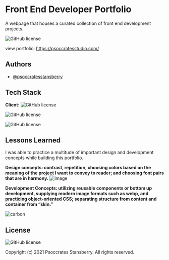

# Front End Developer Portfolio

A webpage that houses a curated collection of front end development projects.

![GitHub license](https://img.shields.io/badge/version-1.00-orange)

view portfolio: https://psoccratesstudio.com/



## Authors

- [@psoccratesstansberry](https://github.com/Psoccrates)


## Tech Stack

**Client:** 
![GitHub license](https://img.shields.io/badge/HTML5-darkblue?style=for-the-badge&logo=html5&logoColor=white) 

![GitHub license](https://img.shields.io/badge/CSS3-darkblue?style=for-the-badge&logo=css3&logoColor=white) 

![GitHub license](https://img.shields.io/badge/JavaScript-darkblue?style=for-the-badge&logo=javascript&logoColor=white) 
## Lessons Learned

I was able to practice a multitude of important design and development concepts while building this portfolio.

**Design concepts: contrast, repetition, choosing colors based on the meaning of the project I want to convey to reader; and choosing font pairs that are in harmony.** 
![image](https://user-images.githubusercontent.com/90261947/144884751-cdbe9990-01ed-4ea1-9510-b4e7ec7a8cab.png)



**Development Concepts: utilizing reusable components or bottom up development, supplying modern image formats such as webp, and practicing object-oriented CSS; separating structure from content and container from “skin.”**

![carbon](https://user-images.githubusercontent.com/90261947/144902235-a3fb9194-5e04-403e-b9bc-4b7d5c74a1aa.png)


## License


![GitHub license](https://img.shields.io/badge/license-MIT-orange)

Copyright (c) 2021 Psoccrates Stansberry. All rights reserved. 
